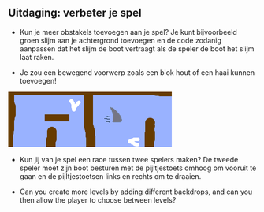 ## Uitdaging: verbeter je spel

- Kun je meer obstakels toevoegen aan je spel? Je kunt bijvoorbeeld groen slijm aan je achtergrond toevoegen en de code zodanig aanpassen dat het slijm de boot vertraagt als de speler de boot het slijm laat raken.

- Je zou een bewegend voorwerp zoals een blok hout of een haai kunnen toevoegen!

![screenshot](images/boat-obstacles.png)

- Kun jij van je spel een race tussen twee spelers maken? De tweede speler moet zijn boot besturen met de pijltjestoets omhoog om vooruit te gaan en de pijltjestoetsen links en rechts om te draaien.

- Can you create more levels by adding different backdrops, and can you then allow the player to choose between levels?